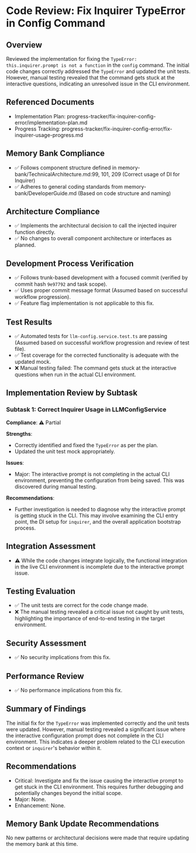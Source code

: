 # Code Review: Fix Inquirer TypeError in Config Command

## Overview

Reviewed the implementation for fixing the `TypeError: this.inquirer.prompt is not a function` in the `config` command. The initial code changes correctly addressed the `TypeError` and updated the unit tests. However, manual testing revealed that the command gets stuck at the interactive questions, indicating an unresolved issue in the CLI environment.

## Referenced Documents

- Implementation Plan: progress-tracker/fix-inquirer-config-error/implementation-plan.md
- Progress Tracking: progress-tracker/fix-inquirer-config-error/fix-inquirer-usage-progress.md

## Memory Bank Compliance

- ✅ Follows component structure defined in memory-bank/TechnicalArchitecture.md:99, 101, 209 (Correct usage of DI for Inquirer)
- ✅ Adheres to general coding standards from memory-bank/DeveloperGuide.md (Based on code structure and naming)

## Architecture Compliance

- ✅ Implements the architectural decision to call the injected inquirer function directly.
- ✅ No changes to overall component architecture or interfaces as planned.

## Development Process Verification

- ✅ Follows trunk-based development with a focused commit (verified by commit hash `9e97792` and task scope).
- ✅ Uses proper commit message format (Assumed based on successful workflow progression).
- ✅ Feature flag implementation is not applicable to this fix.

## Test Results

- ✅ Automated tests for `llm-config.service.test.ts` are passing (Assumed based on successful workflow progression and review of test file).
- ✅ Test coverage for the corrected functionality is adequate with the updated mock.
- ❌ Manual testing failed: The command gets stuck at the interactive questions when run in the actual CLI environment.

## Implementation Review by Subtask

### Subtask 1: Correct Inquirer Usage in LLMConfigService

**Compliance**: ⚠️ Partial

**Strengths**:

- Correctly identified and fixed the `TypeError` as per the plan.
- Updated the unit test mock appropriately.

**Issues**:

- Major: The interactive prompt is not completing in the actual CLI environment, preventing the configuration from being saved. This was discovered during manual testing.

**Recommendations**:

- Further investigation is needed to diagnose why the interactive prompt is getting stuck in the CLI. This may involve examining the CLI entry point, the DI setup for `inquirer`, and the overall application bootstrap process.

## Integration Assessment

- ⚠️ While the code changes integrate logically, the functional integration in the live CLI environment is incomplete due to the interactive prompt issue.

## Testing Evaluation

- ✅ The unit tests are correct for the code change made.
- ❌ The manual testing revealed a critical issue not caught by unit tests, highlighting the importance of end-to-end testing in the target environment.

## Security Assessment

- ✅ No security implications from this fix.

## Performance Review

- ✅ No performance implications from this fix.

## Summary of Findings

The initial fix for the `TypeError` was implemented correctly and the unit tests were updated. However, manual testing revealed a significant issue where the interactive configuration prompt does not complete in the CLI environment. This indicates a deeper problem related to the CLI execution context or `inquirer`'s behavior within it.

## Recommendations

- Critical: Investigate and fix the issue causing the interactive prompt to get stuck in the CLI environment. This requires further debugging and potentially changes beyond the initial scope.
- Major: None.
- Enhancement: None.

## Memory Bank Update Recommendations

No new patterns or architectural decisions were made that require updating the memory bank at this time.
